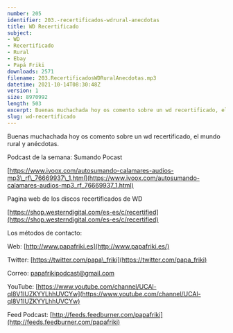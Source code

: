 ```yaml
---
number: 205
identifier: 203.-recertificados-wdrural-anecdotas
title: WD Recertificado
subject:
- WD
- Recertificado
- Rural
- Ebay
- Papá Friki
downloads: 2571
filename: 203.RecertificadosWDRuralAnecdotas.mp3
datetime: 2021-10-14T08:30:48Z
version: 1
size: 8970992
length: 503
excerpt: Buenas muchachada hoy os comento sobre un wd recertificado, el mundo rural y anécdotas.
slug: wd-recertificado
---
```

Buenas muchachada hoy os comento sobre un wd recertificado, el mundo rural y anécdotas.

Podcast de la semana: Sumando Pocast

[https://www.ivoox.com/autosumando-calamares-audios-mp3\_rf\_76669937\_1.html](https://www.ivoox.com/autosumando-calamares-audios-mp3_rf_76669937_1.html)

Pagina web de los discos recertificados de WD

[https://shop.westerndigital.com/es-es/c/recertified](https://shop.westerndigital.com/es-es/c/recertified)

Los métodos de contacto:

Web: [http://www.papafriki.es](http://www.papafriki.es/)

Twitter: [https://twitter.com/papa\_friki](https://twitter.com/papa_friki)

Correo: [papafrikipodcast@gmail.com](https://archive.org/details/papafrikipodast@gmail.com)

YouTube: [https://www.youtube.com/channel/UCAl-ql8V1IUZKYYLhhUVCYw](https://www.youtube.com/channel/UCAl-ql8V1IUZKYYLhhUVCYw)

Feed Podcast: [http://feeds.feedburner.com/papafriki](http://feeds.feedburner.com/papafriki)